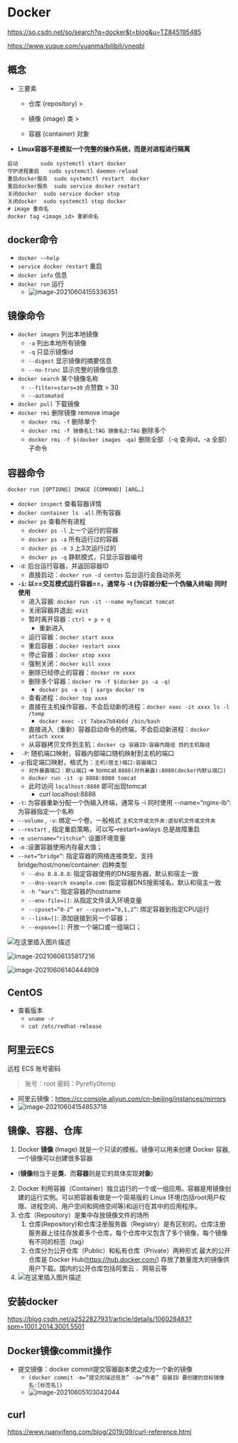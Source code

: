 # Docker

https://so.csdn.net/so/search?q=docker&t=blog&u=TZ845195485

https://www.yuque.com/yuanma/bilibili/yneqbl

## 概念

* 三要素

  * 仓库 (repository) >

  * 镜像 (image) 类 >

  * 容器 (container) 对象

    

* **Linux容器不是模拟一个完整的操作系统，而是对进程进行隔离**

```shell
启动       sudo systemctl start docker
守护进程重启   sudo systemctl daemon-reload
重启docker服务  sudo systemctl restart  docker
重启docker服务  sudo service docker restart
关闭docker  sudo service docker stop   
关闭docker  sudo systemctl stop docker
# image 重命名
docker tag <image_id> 重新命名
```

## docker命令

- `docker -–help`
- `service docker restart` 重启
- `docker info` 信息
- `docker run` 运行
  - ![image-20210604155336351](https://raw.githubusercontent.com/TWDH/Leetcode-From-Zero/pictures/img/image-20210604155336351.png)

## 镜像命令

* `docker images` 列出本地镜像
  * `-a` 列出本地所有镜像
  * `-q` 只显示镜像id
  * `--digest` 显示镜像的摘要信息
  * `--no-trunc` 显示完整的镜像信息
* `docker search` 某个镜像名称
  * `--filter=stars=30` 点赞数 > 30
  * `--automated`
* `docker pull` 下载镜像
* `docker rmi` 删除镜像 remove image
  * `docker rmi -f` 删除单个
  * `docker rmi -f 镜像名1:TAG 镜像名2:TAG` 删除多个
  * `docker rmi -f $(docker images -qa)` 删除全部 （-q 查询id，-a 全部）子命令

## 容器命令

`docker run [OPTIONS] IMAGE [COMMAND] [ARG…]`

- `docker inspect` 查看容器详情
- `docker container ls -all` 所有容器
- `docker ps` 查看所有进程
  - `docker ps -l` 上一个运行的容器
  - `docker ps -a` 所有运行过的容器
  - `docker ps -n 3` 上3次运行过的
  - `docker ps -q` 静默模式，只显示容器编号
- `-d`: 后台运行容器，并返回容器ID
  - 直接启动：`docker run -d centos` 后台运行会自动杀死
- **`-i`: 以==交互模式运行容器==，通常与 -t (为容器分配一个伪输入终端) 同时使用**
  - 进入容器: `docker run -it --name myTomcat tomcat`
  - 关闭容器并退出: `exit`
  - 暂时离开容器：`ctrl + p + q`
    - 重新进入
  - 运行容器：`docker start xxxx`
  - 重启容器：`docker restart xxxx`
  - 停止容器：`docker stop xxxx`
  - 强制关闭：`docker kill xxxx`
  - 删除已经停止的容器：`docker rm xxxx`
  - 删除多个容器：`docker rm -f $(docker ps -a -q)`
    - `docker ps -a -q | xargs docker rm`
  - 查看进程：`docker top xxxx`
  - 直接在主机操作容器，不会启动新的进程：`docker exec -it xxxx ls -l /temp`
    - `docker exec -it 7abea7b04b6d /bin/bash`
  - 直接进入（重新）容器启动命令的终端，不会启动新进程：`docker attach xxxx`
  - 从容器拷贝文件到主机：`docker cp 容器ID:容器内路径 目的主机路径`
- ` -P`: 随机端口映射，容器内部端口随机映射到主机的端口
- `-p`:指定端口映射，格式为：`主机(宿主)端口:容器端口`
  - `对外暴露端口：默认端口` => tomcat `8888(对外暴露):8080(docker内默认端口)`
  - `docker run -it -p 8888:8080 tomcat`
  - 此时访问 `localhost:8888` 即可出现tomcat
    - curl localhost:8888
-  `-t`: 为容器重新分配一个伪输入终端，通常与 -i 同时使用 --name=“nginx-lb”:为容器指定一个名称
-  `--volume` , `-v`: 绑定一个卷。一般格式 `主机文件或文件夹:虚拟机文件或文件夹`
-  `--restart` , 指定重启策略，可以写–restart=awlays 总是故障重启
- `-e username=“ritchie”`: 设置环境变量
- `-m` :设置容器使用内存最大值；
- `--net=“bridge”`: 指定容器的网络连接类型，支持 bridge/host/none/container: 四种类型
  - `--dns 8.8.8.8`: 指定容器使用的DNS服务器，默认和宿主一致
  - `--dns-search example.com`: 指定容器DNS搜索域名，默认和宿主一致
  - `-h “mars”`: 指定容器的hostname
  - `--env-file=[]`: 从指定文件读入环境变量
  - `--cpuset=“0-2” or --cpuset=“0,1,2”`: 绑定容器到指定CPU运行
  - `--link=[]`: 添加链接到另一个容器；
  - `--expose=[]`: 开放一个端口或一组端口；

![在这里插入图片描述](https://img-blog.csdnimg.cn/20201118115212354.png?x-oss-process=image/watermark,type_ZmFuZ3poZW5naGVpdGk,shadow_10,text_aHR0cHM6Ly9ibG9nLmNzZG4ubmV0L1RaODQ1MTk1NDg1,size_16,color_FFFFFF,t_70#pic_center)

![image-20210606135817216](https://raw.githubusercontent.com/TWDH/Leetcode-From-Zero/pictures/img/image-20210606135817216.png)

![image-20210606140444909](https://raw.githubusercontent.com/TWDH/Leetcode-From-Zero/pictures/img/image-20210606140444909.png)

## CentOS

* 查看版本
  * `uname -r`
  * `cat /etc/redhat-release`

## 阿里云ECS

远程 ECS 账号密码

> 账号：root
> 密码：Pyrefly0temp

* 阿里云镜像：https://cr.console.aliyun.com/cn-beijing/instances/mirrors
* ![image-20210604154853718](https://raw.githubusercontent.com/TWDH/Leetcode-From-Zero/pictures/img/image-20210604154853718.png)

## 镜像、容器、仓库

1.  Docker **镜像** (Image) 就是一个只读的模板。镜像可以用来创建 Docker 容器,一个镜像可以创建很多容器
   - (**镜像**相当于是**类**、而**容器**则是它的具体实现**对象**)
2. Docker 利用容器（Container）独立运行的一个或一组应用。容器是用镜像创建的运行实例。可以把容器看做是一个简易版的 Linux 环境(包括root用户权限、进程空间、用户空间和网络空间等)和运行在其中的应用程序。
3. 仓库（Repository）是集中存放镜像文件的场所
   1. 仓库(Repository)和仓库注册服务器（Registry）是有区别的。仓库注册服务器上往往存放着多个仓库，每个仓库中又包含了多个镜像，每个镜像有不同的标签（tag）
   2. 仓库分为公开仓库（Public）和私有仓库（Private）两种形式
      最大的公开仓库是 Docker Hub(https://hub.docker.com/)
      存放了数量庞大的镜像供用户下载。国内的公开仓库包括阿里云 、网易云等
4. ![在这里插入图片描述](https://img-blog.csdnimg.cn/20210411105006947.png?x-oss-process=image/watermark,type_ZmFuZ3poZW5naGVpdGk,shadow_10,text_aHR0cHM6Ly9ibG9nLmNzZG4ubmV0L1RaODQ1MTk1NDg1,size_16,color_FFFFFF,t_70)



## 安装docker

https://blog.csdn.net/a2522827931/article/details/106028483?spm=1001.2014.3001.5501

## Docker镜像commit操作

- 提交镜像：docker commit提交容器副本使之成为一个新的镜像
  - `(docker commit -m=“提交的描述信息” -a=“作者” 容器ID 要创建的目标镜像名:[标签名])`
  - ![image-20210605103042044](https://raw.githubusercontent.com/TWDH/Leetcode-From-Zero/pictures/img/image-20210605103042044.png)



## curl

https://www.ruanyifeng.com/blog/2019/09/curl-reference.html















